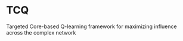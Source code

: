 # TCQ
Targeted Core-based Q-learning framework for maximizing influence  across the complex network 
